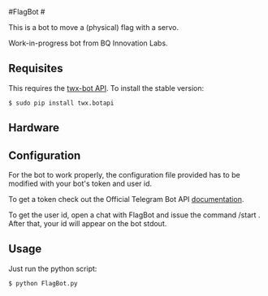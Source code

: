 #FlagBot #

This is a bot to move a (physical) flag with a servo.

Work-in-progress bot from BQ Innovation Labs.

## Requisites ##
This requires the [twx-bot API](https://github.com/datamachine/twx.botapi). To install the stable version:

    $ sudo pip install twx.botapi

## Hardware ##


## Configuration ##
For the bot to work properly, the configuration file provided has to be modified with your bot's token and user
id.

To get a token check out the Official Telegram Bot API [documentation](https://core.telegram.org/bots/api).

To get the user id, open a chat with FlagBot and issue the command /start . After that, your id will appear on the
bot stdout.

## Usage ##
Just run the python script:

    $ python FlagBot.py
